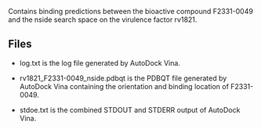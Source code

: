 Contains binding predictions between the bioactive compound F2331-0049 and the nside search space on the virulence factor rv1821.

## Files

- log.txt is the log file generated by AutoDock Vina.

- rv1821_F2331-0049_nside.pdbqt is the PDBQT file generated by AutoDock Vina containing the orientation and binding location of F2331-0049.

- stdoe.txt is the combined STDOUT and STDERR output of AutoDock Vina.

